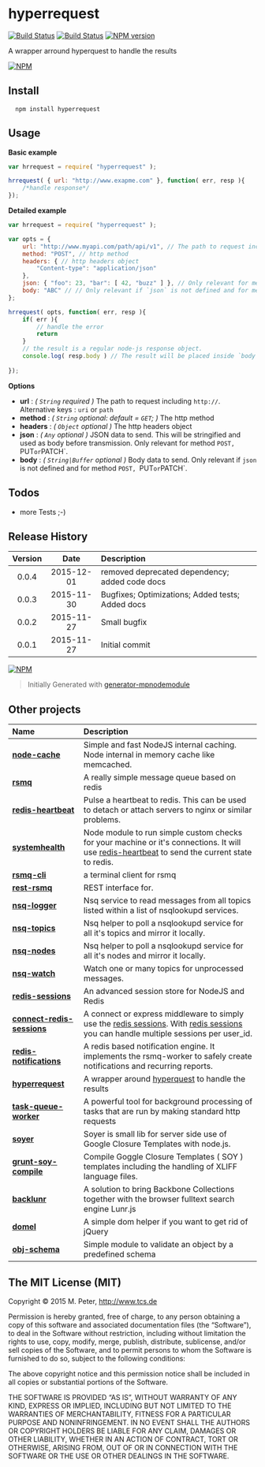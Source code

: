 hyperrequest
============

[![Build Status](https://secure.travis-ci.org/mpneuried/hyperrequest.png?branch=master)](http://travis-ci.org/mpneuried/hyperrequest)
[![Build Status](https://david-dm.org/mpneuried/hyperrequest.png)](https://david-dm.org/mpneuried/hyperrequest)
[![NPM version](https://badge.fury.io/js/hyperrequest.png)](http://badge.fury.io/js/hyperrequest)

A wrapper arround hyperquest to handle the results

[![NPM](https://nodei.co/npm/hyperrequest.png?downloads=true&stars=true)](https://nodei.co/npm/hyperrequest/)

## Install

```
  npm install hyperrequest
```

## Usage

**Basic example**
```js
var hrrequest = require( "hyperrequest" );

hrrequest( { url: "http://www.exapme.com" }, function( err, resp ){
    /*handle response*/
});
```

**Detailed example**

```js
var hrrequest = require( "hyperrequest" );

var opts = {
    url: "http://www.myapi.com/path/api/v1", // The path to request including `http://`. Alternative keys : `uri` or `path`
    method: "POST", // http method
    headers: { // http headers object
        "Content-type": "application/json"
    },
    json: { "foo": 23, "bar": [ 42, "buzz" ] }, // Only relevant for method `POST, `PUT` or `PATCH`. This will be stringified before transmission.
    body: "ABC" // // Only relevant if `json` is not defined and for method `POST, `PUT` or `PATCH`.
};

hrrequest( opts, function( err, resp ){
    if( err ){
        // handle the error
        return
    }
    // the result is a regular node-js response object.
    console.log( resp.body ) // The result will be placed inside `body`. If the content-type is `application/json` it tries to parse it and returns the parsed data
    
});
```

**Options** 

- **url** : *( `String` required )* The path to request including `http://`. Alternative keys : `uri` or `path`
- **method** : *( `String` optional: default = `GET`; )* The http method
- **headers** : *( `Object` optional )* The http headers object
- **json** : *( `Any` optional )* JSON data to send. This will be stringified and used as body before transmission. Only relevant for method `POST, `PUT` or `PATCH`. 
- **body** : *( `String|Buffer` optional )* Body data to send. Only relevant if `json` is not defined and for method `POST, `PUT` or `PATCH`.

## Todos

 * more Tests ;-)

## Release History
|Version|Date|Description|
|:--:|:--:|:--|
|0.0.4|2015-12-01|removed deprecated dependency; added code docs|
|0.0.3|2015-11-30|Bugfixes; Optimizations; Added tests; Added docs|
|0.0.2|2015-11-27|Small bugfix|
|0.0.1|2015-11-27|Initial commit|

[![NPM](https://nodei.co/npm-dl/hyperrequest.png?months=6)](https://nodei.co/npm/hyperrequest/)

> Initially Generated with [generator-mpnodemodule](https://github.com/mpneuried/generator-mpnodemodule)

## Other projects

|Name|Description|
|:--|:--|
|[**node-cache**](https://github.com/tcs-de/nodecache)|Simple and fast NodeJS internal caching. Node internal in memory cache like memcached.|
|[**rsmq**](https://github.com/smrchy/rsmq)|A really simple message queue based on redis|
|[**redis-heartbeat**](https://github.com/mpneuried/redis-heartbeat)|Pulse a heartbeat to redis. This can be used to detach or attach servers to nginx or similar problems.|
|[**systemhealth**](https://github.com/mpneuried/systemhealth)|Node module to run simple custom checks for your machine or it's connections. It will use [redis-heartbeat](https://github.com/mpneuried/redis-heartbeat) to send the current state to redis.|
|[**rsmq-cli**](https://github.com/mpneuried/rsmq-cli)|a terminal client for rsmq|
|[**rest-rsmq**](https://github.com/smrchy/rest-rsmq)|REST interface for.|
|[**nsq-logger**](https://github.com/mpneuried/nsq-logger)|Nsq service to read messages from all topics listed within a list of nsqlookupd services.|
|[**nsq-topics**](https://github.com/mpneuried/nsq-topics)|Nsq helper to poll a nsqlookupd service for all it's topics and mirror it locally.|
|[**nsq-nodes**](https://github.com/mpneuried/nsq-nodes)|Nsq helper to poll a nsqlookupd service for all it's nodes and mirror it locally.|
|[**nsq-watch**](https://github.com/mpneuried/nsq-watch)|Watch one or many topics for unprocessed messages.|
|[**redis-sessions**](https://github.com/smrchy/redis-sessions)|An advanced session store for NodeJS and Redis|
|[**connect-redis-sessions**](https://github.com/mpneuried/connect-redis-sessions)|A connect or express middleware to simply use the [redis sessions](https://github.com/smrchy/redis-sessions). With [redis sessions](https://github.com/smrchy/redis-sessions) you can handle multiple sessions per user_id.|
|[**redis-notifications**](https://github.com/mpneuried/redis-notifications)|A redis based notification engine. It implements the rsmq-worker to safely create notifications and recurring reports.|
|[**hyperrequest**](https://github.com/mpneuried/hyperrequest)|A wrapper around [hyperquest](https://github.com/substack/hyperquest) to handle the results|
|[**task-queue-worker**](https://github.com/smrchy/task-queue-worker)|A powerful tool for background processing of tasks that are run by making standard http requests
|[**soyer**](https://github.com/mpneuried/soyer)|Soyer is small lib for server side use of Google Closure Templates with node.js.|
|[**grunt-soy-compile**](https://github.com/mpneuried/grunt-soy-compile)|Compile Goggle Closure Templates ( SOY ) templates including the handling of XLIFF language files.|
|[**backlunr**](https://github.com/mpneuried/backlunr)|A solution to bring Backbone Collections together with the browser fulltext search engine Lunr.js|
|[**domel**](https://github.com/mpneuried/domel)|A simple dom helper if you want to get rid of jQuery|
|[**obj-schema**](https://github.com/mpneuried/obj-schema)|Simple module to validate an object by a predefined schema|


## The MIT License (MIT)

Copyright © 2015 M. Peter, http://www.tcs.de

Permission is hereby granted, free of charge, to any person obtaining a copy of this software and associated documentation files (the “Software”), to deal in the Software without restriction, including without limitation the rights to use, copy, modify, merge, publish, distribute, sublicense, and/or sell copies of the Software, and to permit persons to whom the Software is furnished to do so, subject to the following conditions:

The above copyright notice and this permission notice shall be included in all copies or substantial portions of the Software.

THE SOFTWARE IS PROVIDED “AS IS”, WITHOUT WARRANTY OF ANY KIND, EXPRESS OR IMPLIED, INCLUDING BUT NOT LIMITED TO THE WARRANTIES OF MERCHANTABILITY, FITNESS FOR A PARTICULAR PURPOSE AND NONINFRINGEMENT. IN NO EVENT SHALL THE AUTHORS OR COPYRIGHT HOLDERS BE LIABLE FOR ANY CLAIM, DAMAGES OR OTHER LIABILITY, WHETHER IN AN ACTION OF CONTRACT, TORT OR OTHERWISE, ARISING FROM, OUT OF OR IN CONNECTION WITH THE SOFTWARE OR THE USE OR OTHER DEALINGS IN THE SOFTWARE.

